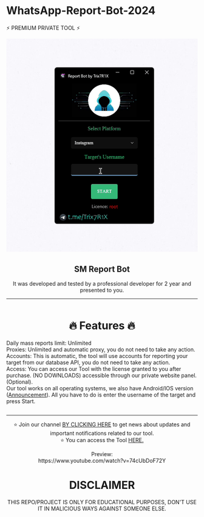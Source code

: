 # WhatsApp-Report-Bot-2024
⚡ PREMIUM PRIVATE TOOL ⚡

<div style="text-align: center;">

  <img src="toolv1.GIF" alt="animated" />
  <h2>SM Report Bot</h2>
  <p>
    It was developed and tested by a professional developer for 2 year and presented to you.
    <br/>
  </p>

  ---

  <div style="text-align: center; display: inline-block; max-width: 600px;"> <!-- Center-align the content under "🔥 Features 🔥" -->
    <h1>🔥 Features 🔥</h1>
    <ul style="list-style-type: none; padding: 0; text-align: left;">
      <li>Daily mass reports limit: Unlimited</li>
      <li>Proxies: Unlimited and automatic proxy, you do not need to take any action.</li>
      <li>Accounts: This is automatic, the tool will use accounts for reporting your target from our database API, you do not need to take any action.</li>
      <li>Access: You can access our Tool with the license granted to you after purchase. (NO DOWNLOADS) accessible through our private website panel. (Optional).</li>
      <li>Our tool works on all operating systems, we also have Android/IOS version (<a href="https://t.me/Trix7R1Xchannel/15" target="_blank">Announcement</a>). All you have to do is enter the username of the target and press Start.</li>
    </ul>
  </div>

  ---

  <p>
    ⭐ Join our channel <a href="https://t.me/Trix7R1Xchannel">BY CLICKING HERE</a> to get news about updates and important notifications related to our tool. <br>
    ⭐ You can access the Tool <a href="https://t.me/Trix7R1X_Bot">HERE.</a>
  </p>
Preview: <br>
https://www.youtube.com/watch?v=74cUbDoF72Y

  <h1>DISCLAIMER</h1>
  <p>
    THIS REPO/PROJECT IS ONLY FOR EDUCATIONAL PURPOSES, DON'T USE IT IN MALICIOUS WAYS AGAINST SOMEONE ELSE.
  </p>

</div>
